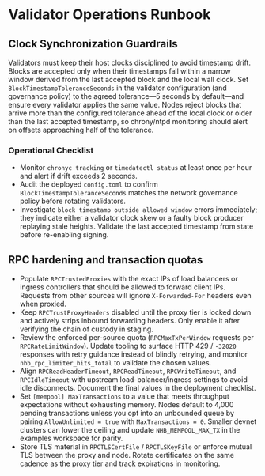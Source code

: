 # Validator Operations Runbook

## Clock Synchronization Guardrails

Validators must keep their host clocks disciplined to avoid timestamp drift. Blocks are
accepted only when their timestamps fall within a narrow window derived from the last
accepted block and the local wall clock. Set `BlockTimestampToleranceSeconds` in the
validator configuration (and governance policy) to the agreed tolerance—5 seconds by
default—and ensure every validator applies the same value. Nodes reject blocks that
arrive more than the configured tolerance ahead of the local clock or older than the
last accepted timestamp, so chrony/ntpd monitoring should alert on offsets approaching
half of the tolerance.

### Operational Checklist

- Monitor `chronyc tracking` or `timedatectl status` at least once per hour and alert if
  drift exceeds 2 seconds.
- Audit the deployed `config.toml` to confirm `BlockTimestampToleranceSeconds` matches
  the network governance policy before rotating validators.
- Investigate `block timestamp outside allowed window` errors immediately; they
  indicate either a validator clock skew or a faulty block producer replaying stale
  heights. Validate the last accepted timestamp from state before re-enabling signing.

## RPC hardening and transaction quotas

- Populate `RPCTrustedProxies` with the exact IPs of load balancers or ingress
  controllers that should be allowed to forward client IPs. Requests from other
  sources will ignore `X-Forwarded-For` headers even when proxied.
- Keep `RPCTrustProxyHeaders` disabled until the proxy tier is locked down and
  actively strips inbound forwarding headers. Only enable it after verifying the
  chain of custody in staging.
- Review the enforced per-source quota (`RPCMaxTxPerWindow` requests per
  `RPCRateLimitWindow`). Update tooling to surface HTTP 429 / `-32020`
  responses with retry guidance instead of blindly retrying, and monitor
  `nhb_rpc_limiter_hits_total` to validate the chosen values.
- Align `RPCReadHeaderTimeout`, `RPCReadTimeout`, `RPCWriteTimeout`, and
  `RPCIdleTimeout` with upstream load-balancer/ingress settings to avoid idle
  disconnects. Document the final values in the deployment checklist.
- Set `[mempool] MaxTransactions` to a value that meets throughput expectations
  without exhausting memory. Nodes default to 4,000 pending transactions unless
  you opt into an unbounded queue by pairing `AllowUnlimited = true` with
  `MaxTransactions = 0`. Smaller devnet clusters can lower the ceiling and
  update `NHB_MEMPOOL_MAX_TX` in the examples workspace for parity.
- Store TLS material in `RPCTLSCertFile` / `RPCTLSKeyFile` or enforce mutual TLS
  between the proxy and node. Rotate certificates on the same cadence as the
  proxy tier and track expirations in monitoring.

